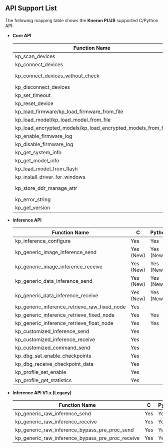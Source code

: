 ## API Support List

The following mapping table shows the **Kneron PLUS** supported C/Python API:  

* **Core API**  

    | Function Name                                                       | C         | Python    |
    | ------------------------------------------------------------------- | --------- | --------- |
    | kp\_scan\_devices                                                   | Yes       | Yes       |
    | kp\_connect\_devices                                                | Yes       | Yes       |
    | kp\_connect\_devices\_without\_check                                | Yes (New) | Yes (New) |
    | kp\_disconnect\_devices                                             | Yes       | Yes       |
    | kp\_set\_timeout                                                    | Yes       | Yes       |
    | kp\_reset\_device                                                   | Yes       | Yes       |
    | kp\_load\_firmware/kp\_load\_firmware\_from\_file                   | Yes       | Yes       |
    | kp\_load\_model/kp\_load\_model\_from\_file                         | Yes       | Yes       |
    | kp\_load\_encrypted\_models/kp\_load\_encrypted\_models\_from\_file | Yes       | Yes       |
    | kp\_enable\_firmware\_log                                           | Yes       | Yes       |
    | kp\_disable\_firmware\_log                                          | Yes       | Yes       |
    | kp\_get\_system\_info                                               | Yes       | Yes       |
    | kp\_get\_model\_info                                                | Yes       | Yes       |
    | kp\_load\_model\_from\_flash                                        | Yes       | Yes       |
    | kp\_install\_driver\_for\_windows                                   | Yes       | Yes       |
    | kp\_store\_ddr\_manage\_attr                                        | Yes (New) | Yes (New) |
    | kp\_error\_string                                                   | Yes       |           |
    | kp\_get\_version                                                    | Yes       | Yes       |

* **Inference API**  

    | Function Name                                      | C         | Python    |
    | -------------------------------------------------- | --------- | --------- |
    | kp\_inference\_configure                           | Yes       | Yes       |
    | kp\_generic\_image\_inference\_send                | Yes (New) | Yes (New) |
    | kp\_generic\_image\_inference\_receive             | Yes (New) | Yes (New) |
    | kp\_generic\_data\_inference\_send                 | Yes (New) | Yes (New) |
    | kp\_generic\_data\_inference\_receive              | Yes (New) | Yes (New) |
    | kp\_generic\_inference\_retrieve\_raw\_fixed\_node | Yes       |           |
    | kp\_generic\_inference\_retrieve\_fixed\_node      | Yes       | Yes       |
    | kp\_generic\_inference\_retrieve\_float\_node      | Yes       | Yes       |
    | kp\_customized\_inference\_send                    | Yes       |           |
    | kp\_customized\_inference\_receive                 | Yes       |           |
    | kp\_customized\_command\_send                      | Yes       |           |
    | kp\_dbg\_set\_enable\_checkpoints                  | Yes       |           |
    | kp\_dbg\_receive\_checkpoint\_data                 | Yes       |           |
    | kp\_profile\_set\_enable                           | Yes       |           |
    | kp\_profile\_get\_statistics                       | Yes       |           |

* **Inference API V1.x (Legacy)**  

    | Function Name                                           | C   | Python |
    | ------------------------------------------------------- | --- | ------ |
    | kp\_generic\_raw\_inference\_send                       | Yes | Yes    |
    | kp\_generic\_raw\_inference\_receive                    | Yes | Yes    |
    | kp\_generic\_raw\_inference\_bypass\_pre\_proc\_send    | Yes | Yes    |
    | kp\_generic\_raw\_inference\_bypass\_pre\_proc\_receive | Yes | Yes    |
